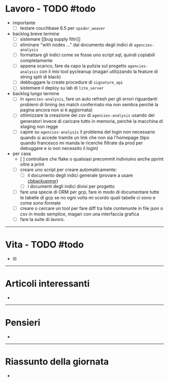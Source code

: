 # Lavoro - TODO #todo 
- importante
    - [ ] testare couchbase 6.5 per `spider_weaver`

- backlog breve termine
    - [ ] sistemare [[bug supply filtri]]
    - [ ] eliminare "with nodes ..." dal documento degli indici di `agencies-analysis`
    - [ ] formattare gli indici come se fosse uno script sql, quindi copiabili completamente
    - [ ] appena scarico, fare da capo la pulizia sul progetto `agencies-analysis` con il mio tool pycleanup (magari utilizzando la feature di string split di black)
    - [ ] debbuggare la create procedure di `signature_api`
    - [ ] sistemare il deploy su lab di `lite_server`

- backlog lungo termine
    - [ ] in `agencies-analysis`, fare un auto refresh per gli errori riguardanti problemi di timing (es match confermato ma non sembra perchè la pagina ancora non si è aggiornata)
    - [ ] ottimizzare la creazione dei csv di `agencies-analysis` usando dei generatori invece di caricare tutto in memoria, perchè la macchina di staging non regge
    - [ ] capire su `agencies-analysis` il problema del login non necessario quando si accede tramite un link che non sia l'homepage (tipo quando francesco mi manda le ricerche filtrate da prod per debuggare e io non necessito il login)

- per casa
    - [ ] controllare che flake o qualsiasi precommit indiviuino anche pprint oltre a print 
    - [ ] creare uno script per creare automaticamente:
        - [ ] il documento degli indici generale (provare a usare [cbbackupmgr](https://docs.couchbase.com/server/current/backup-restore/cbbackupmgr.html))
        - [ ] i documenti degli indici divisi per progetto
    - [ ] fare una specie di ORM per gcp, fare in modo di documentare tutte le tabelle di gcp se no ogni volta mi scordo quali tabelle ci sono e come sono formate
    - [ ] creare o cercare un tool per fare diff tra liste contenunte in file json o csv in modo semplice, magari con una interfaccia grafica
    - [ ] fare la suite di lavoro.

---

# Vita - TODO #todo 
- [x] 

---

# Articoli interessanti
- 

---

# Pensieri
- 

---

# Riassunto della giornata
- 